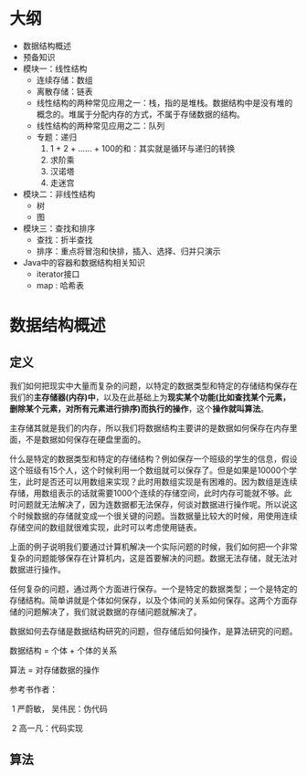 # 大纲

- 数据结构概述
- 预备知识
- 模块一：线性结构
  - 连续存储：数组
  - 离散存储：链表
  - 线性结构的两种常见应用之一：栈，指的是堆栈。数据结构中是没有堆的概念的。堆属于分配内存的方式，不属于存储数据的结构。
  - 线性结构的两种常见应用之二：队列
  - 专题：递归
    1. 1 + 2 + ...... + 100的和：其实就是循环与递归的转换
    2. 求阶乘
    3. 汉诺塔
    4. 走迷宫
- 模块二：非线性结构
  - 树
  - 图
- 模块三：查找和排序
  - 查找：折半查找
  - 排序：重点将冒泡和快排，插入、选择、归并只演示
- Java中的容器和数据结构相关知识
  - iterator接口
  - map : 哈希表

# 数据结构概述

## 定义

我们如何把现实中大量而复杂的问题，以特定的数据类型和特定的存储结构保存在我们的**主存储器(内存)中**，以及在此基础上为**现实某个功能(比如查找某个元素，删除某个元素，对所有元素进行排序)而执行的操作**，这个**操作就叫算法**。

主存储其就是我们的内存，所以我们将数据结构主要讲的是数据如何保存在内存里面，不是数据如何保存在硬盘里面的。

什么是特定的数据类型和特定的存储结构？例如保存一个班级的学生的信息，假设这个班级有15个人，这个时候利用一个数组就可以保存了。但是如果是10000个学生，此时是否还可以用数组来实现？此时用数组实现是有困难的。因为数组是连续存储，用数组表示的话就需要1000个连续的存储空间，此时内存可能就不够。此时问题就无法解决了，因为连数据都无法保存，何谈对数据进行操作呢。所以说这个时候数据的存储就变成一个很关键的问题。当数据量比较大的时候，用使用连续存储空间的数组就很难实现，此时可以考虑使用链表。

上面的例子说明我们要通过计算机解决一个实际问题的时候，我们如何把一个非常复杂的问题能够保存在计算机内，这是首要解决的问题。数据无法存储，就无法对数据进行操作。

任何复杂的问题，通过两个方面进行保存。一个是特定的数据类型；一个是特定的存储结构。简单讲就是个体如何保存，以及个体间的关系如何保存。这两个方面存储的问题解决了，我们就说数据的存储问题就解决了。

数据如何去存储是数据结构研究的问题，但存储后如何操作，是算法研究的问题。

数据结构 = 个体 + 个体的关系

算法 = 对存储数据的操作

参考书作者：

​	1 严蔚敏， 吴伟民：伪代码

​	2 高一凡：代码实现

## 算法



